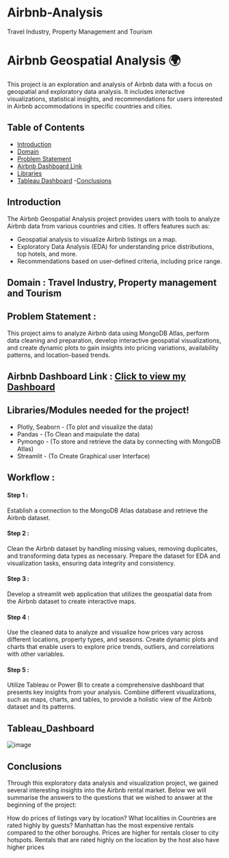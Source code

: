 # Airbnb-Analysis
Travel Industry, Property Management and Tourism
# Airbnb Geospatial Analysis 🌍

This project is an exploration and analysis of Airbnb data with a focus on geospatial and exploratory data analysis. It includes interactive visualizations, statistical insights, and recommendations for users interested in Airbnb accommodations in specific countries and cities.

## Table of Contents

- [Introduction](#introduction)
- [Domain](#Domain)
- [Problem Statement ](#Problem_Statement )
- [Airbnb Dashboard Link](#Airbnb_Dashboard_Link)
- [Libraries](#Libraries/Modules)
- [Tableau Dashboard](#Tableau_Dashboard)
-[Conclusions](#Conclusions)
## Introduction

The Airbnb Geospatial Analysis project provides users with tools to analyze Airbnb data from various countries and cities. It offers features such as:

- Geospatial analysis to visualize Airbnb listings on a map.
- Exploratory Data Analysis (EDA) for understanding price distributions, top hotels, and more.
- Recommendations based on user-defined criteria, including price range.

## **Domain** : **Travel Industry, Property management and Tourism**

## **Problem Statement :**
  This project aims to analyze Airbnb data using MongoDB Atlas, perform data cleaning and preparation, develop interactive geospatial visualizations, and create dynamic plots to gain insights into pricing variations, availability patterns, and location-based trends.

## Airbnb Dashboard Link : [Click to view my Dashboard](https://public.tableau.com/app/profile/thanalakshmi.m1863/viz/MyDashboard1_16990939186760/Dashboard1?publish=yes)

## Libraries/Modules needed for the project!
- Plotly, Seaborn - (To plot and visualize the data)
- Pandas - (To Clean and maipulate the data)
- Pymongo - (To store and retrieve the data by connecting with MongoDB Atlas)
- Streamlit - (To Create Graphical user Interface)

## Workflow :

#### Step 1 :
  Establish a connection to the MongoDB Atlas database and retrieve the Airbnb dataset. 
#### Step 2 : 
  Clean the Airbnb dataset by handling missing values, removing duplicates, and transforming data types as necessary. Prepare the dataset for EDA and visualization tasks, ensuring data integrity and consistency.
#### Step 3 :
  Develop a streamlit web application that utilizes the geospatial data from the Airbnb dataset to create interactive maps.
#### Step 4 :
  Use the cleaned data to analyze and visualize how prices vary across different locations, property types, and seasons. Create dynamic plots and charts that enable users to explore price trends, outliers, and correlations with other variables.
#### Step 5 :
  Utilize Tableau or Power BI to create a comprehensive dashboard that presents key insights from your analysis. Combine different visualizations, such as maps, charts, and tables, to provide a holistic view of the Airbnb dataset and its patterns.


## Tableau_Dashboard

![image]()

## Conclusions
Through this exploratory data analysis and visualization project, we gained several interesting insights into the Airbnb rental market. Below we will summarise the answers to the questions that we wished to answer at the beginning of the project:

How do prices of listings vary by location? What localities in Countries are rated highly by guests? Manhattan has the most expensive rentals compared to the other boroughs. Prices are higher for rentals closer to city hotspots. Rentals that are rated highly on the location by the host also have higher prices

